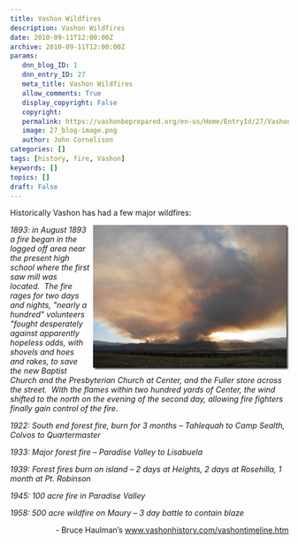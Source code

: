 ```yaml
---
title: Vashon Wildfires
description: Vashon Wildfires
date: 2010-09-11T12:00:00Z
archive: 2010-09-11T12:00:00Z
params:
   dnn_blog_ID: 1
   dnn_entry_ID: 27
   meta_title: Vashon Wildfires
   allow_comments: True
   display_copyright: False
   copyright: 
   permalink: https://vashonbeprepared.org/en-us/Home/EntryId/27/Vashon-Wildfires
   image: 27_blog-image.png
   author: John Cornelison
categories: []
tags: [history, fire, Vashon]
keywords: []
topics: []
draft: False
---
```


<p>Historically Vashon has had a few major wildfires:</p>
<p><em><a title="Photo from Ani Espriella, as published at: www.mytowncolorado.com/photo/albums/four-mile-canyon-fire-user" target="_blank" href="http://www.mytowncolorado.com/photo/four-mile-fire-from-lookout?context=album&amp;albumId=2021996%3AAlbum%3A66523"><img title="BoulderCO-4MileCanyonFromPlains" border="0" alt="BoulderCO-4MileCanyonFromPlains" align="right" width="354" height="262" style="border-bottom: 0px; border-left: 0px; margin: 0px 0px 5px 5px; display: inline; border-top: 0px; border-right: 0px" src="/images/dnnBlog/1/27/WLW-VashonWildfires2_464D-BoulderCO-4MileCanyonFromPlains_3.jpg" /></a> 1893: in August 1893 a fire began in the logged off area near the present high school where the first saw mill was located.&#160; The fire rages for two days and nights, "nearly a hundred" volunteers "fought desperately against apparently hopeless odds, with shovels and hoes and rakes, to save the new Baptist Church and the Presbyterian Church at Center, and the Fuller store across the street.&#160; With the flames within two hundred yards of Center, the wind shifted to the north on the evening of the second day, allowing fire fighters finally gain control of the fire.</em></p>
<p><em>1922: South end forest fire, burn for 3 months – Tahlequah to Camp Sealth, Colvos to Quartermaster</em></p>
<p><em>1933: Major forest fire – Paradise Valley to Lisabuela</em></p>
<p><em>1939: Forest fires burn on island – 2 days at Heights, 2 days at Rosehilla, 1 month at Pt. Robinson</em></p>
<p><em>1945: 100 acre fire in Paradise Valley</em></p>
<p><em>1958: 500 acre wildfire on Maury – 3 day battle to contain blaze</em></p>
<p align="right">- Bruce Haulman’s <a title="http://www.vashonhistory.com/vashontimeline.htm" href="http://www.vashonhistory.com/vashontimeline.htm">www.vashonhistory.com/vashontimeline.htm</a></p>

